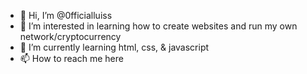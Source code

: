 - 👋 Hi, I’m @0fficialluiss
- 👀 I’m interested in learning how to create websites and run my own network/cryptocurrency
- 🌱 I’m currently learning html, css, & javascript
- 📫 How to reach me here 

<!---
0fficialluiss/0fficialluiss is a ✨ special ✨ repository because its `README.md` (this file) appears on your GitHub profile.
You can click the Preview link to take a look at your changes.
--->
